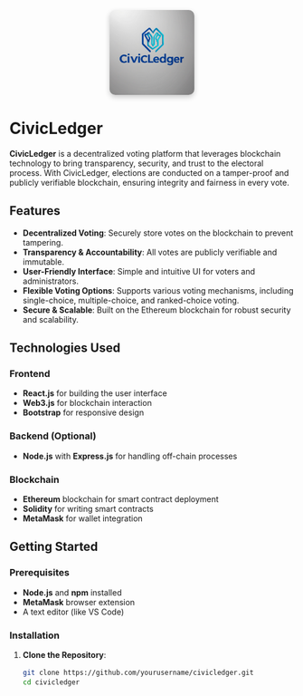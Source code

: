 <p align="center">
  <img src="CivicLedgerLOGO.jpg" alt="Logo" width="150px" height="150px" style="border-radius: 10px; box-shadow: 0px 4px 10px rgba(0, 0, 0, 0.2);" />
</p>

# CivicLedger

**CivicLedger** is a decentralized voting platform that leverages blockchain technology to bring transparency, security, and trust to the electoral process. With CivicLedger, elections are conducted on a tamper-proof and publicly verifiable blockchain, ensuring integrity and fairness in every vote.

## Features

- **Decentralized Voting**: Securely store votes on the blockchain to prevent tampering.
- **Transparency & Accountability**: All votes are publicly verifiable and immutable.
- **User-Friendly Interface**: Simple and intuitive UI for voters and administrators.
- **Flexible Voting Options**: Supports various voting mechanisms, including single-choice, multiple-choice, and ranked-choice voting.
- **Secure & Scalable**: Built on the Ethereum blockchain for robust security and scalability.

## Technologies Used

### Frontend
- **React.js** for building the user interface
- **Web3.js** for blockchain interaction
- **Bootstrap** for responsive design

### Backend (Optional)
- **Node.js** with **Express.js** for handling off-chain processes

### Blockchain
- **Ethereum** blockchain for smart contract deployment
- **Solidity** for writing smart contracts
- **MetaMask** for wallet integration

## Getting Started

### Prerequisites
- **Node.js** and **npm** installed
- **MetaMask** browser extension
- A text editor (like VS Code)

### Installation

1. **Clone the Repository**:
   ```bash
   git clone https://github.com/yourusername/civicledger.git
   cd civicledger
